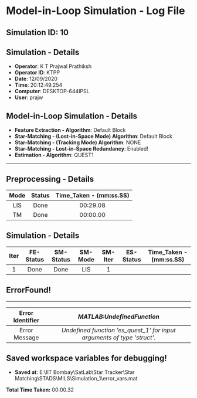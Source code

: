 # Model-in-Loop Simulation - Log File

## Simulation ID: 10

## Simulation - Details
* **Operator**: K T Prajwal Prathiksh
* **Operator ID**: KTPP
* **Date**: 12/09/2020
* **Time**: 20:12:49.254
* **Computer**: DESKTOP-644IPSL
* **User**: prajw

## Model-in-Loop Simulation - Details
* **Feature Extraction - Algorithm**: Default Block
* **Star-Matching - (Lost-in-Space Mode) Algorithm**: Default Block
* **Star-Matching - (Tracking Mode) Algorithm**: NONE
* **Star-Matching - Lost-in-Space Redundancy**: Enabled!
* **Estimation - Algorithm**: QUEST1

---

## Preprocessing - Details

|Mode|Status|Time_Taken - (mm:ss.SS)|
|:---:|:---:|:---:|
|LIS|Done|00:29.08|
|TM|Done|00:00.00|

## Simulation - Details

|Iter|FE-Status|SM-Status|SM-Mode|SM-Iter|ES-Status|Time_Taken - (mm:ss.SS)|
|:---:|:---:|:---:|:---:|:---:|:---:|:---:|
|1|Done|Done|LIS|1|

## ErrorFound!
---
|Error Identifier|*MATLAB:UndefinedFunction*|
|:---:|:---:|
|Error Message|*Undefined function 'es_quest_1' for input arguments of type 'struct'.*|


## Saved workspace variables for debugging!
* **Saved at**: E:\IIT Bombay\SatLab\Star Tracker\Star Matching\STADS\MILS\Simulation_1\error_vars.mat

**Total Time Taken:** 00:00.32

